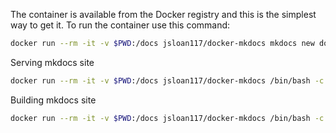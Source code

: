 The container is available from the Docker registry and this is the simplest way to get it.
To run the container use this command:

``` bash
docker run --rm -it -v $PWD:/docs jsloan117/docker-mkdocs mkdocs new docs
```

Serving mkdocs site

```bash
docker run --rm -it -v $PWD:/docs jsloan117/docker-mkdocs /bin/bash -c "cd /docs && mkdocs serve"
```

Building mkdocs site

```bash
docker run --rm -it -v $PWD:/docs jsloan117/docker-mkdocs /bin/bash -c "cd /docs && mkdocs build"
```
